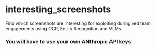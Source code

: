 # interesting_screenshots
Find which screenshots are interesting for exploiting during red team engagements using OCR, Entity Recognition and VLMs.

### You will have to use your own ANthropic API keys
